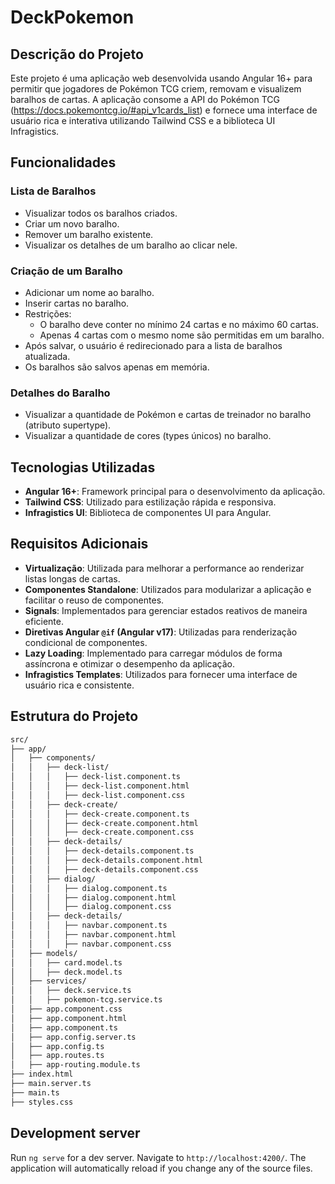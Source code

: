 # DeckPokemon
## Descrição do Projeto

Este projeto é uma aplicação web desenvolvida usando Angular 16+ para permitir que jogadores de Pokémon TCG criem, removam e visualizem baralhos de cartas. A aplicação consome a API do Pokémon TCG (https://docs.pokemontcg.io/#api_v1cards_list) e fornece uma interface de usuário rica e interativa utilizando Tailwind CSS e a biblioteca UI Infragistics.

## Funcionalidades

### Lista de Baralhos

- Visualizar todos os baralhos criados.
- Criar um novo baralho.
- Remover um baralho existente.
- Visualizar os detalhes de um baralho ao clicar nele.

### Criação de um Baralho

- Adicionar um nome ao baralho.
- Inserir cartas no baralho.
- Restrições:
    - O baralho deve conter no mínimo 24 cartas e no máximo 60 cartas.
    - Apenas 4 cartas com o mesmo nome são permitidas em um baralho.
- Após salvar, o usuário é redirecionado para a lista de baralhos atualizada.
- Os baralhos são salvos apenas em memória.

### Detalhes do Baralho

- Visualizar a quantidade de Pokémon e cartas de treinador no baralho (atributo supertype).
- Visualizar a quantidade de cores (types únicos) no baralho.

## Tecnologias Utilizadas

- **Angular 16+**: Framework principal para o desenvolvimento da aplicação.
- **Tailwind CSS**: Utilizado para estilização rápida e responsiva.
- **Infragistics UI**: Biblioteca de componentes UI para Angular.

## Requisitos Adicionais

- **Virtualização**: Utilizada para melhorar a performance ao renderizar listas longas de cartas.
- **Componentes Standalone**: Utilizados para modularizar a aplicação e facilitar o reuso de componentes.
- **Signals**: Implementados para gerenciar estados reativos de maneira eficiente.
- **Diretivas Angular `@if` (Angular v17)**: Utilizadas para renderização condicional de componentes.
- **Lazy Loading**: Implementado para carregar módulos de forma assíncrona e otimizar o desempenho da aplicação.
- **Infragistics Templates**: Utilizados para fornecer uma interface de usuário rica e consistente.

## Estrutura do Projeto

```markdown
src/
├── app/
│   ├── components/
│   │   ├── deck-list/
│   │   │   ├── deck-list.component.ts
│   │   │   ├── deck-list.component.html
│   │   │   ├── deck-list.component.css
│   │   ├── deck-create/
│   │   │   ├── deck-create.component.ts
│   │   │   ├── deck-create.component.html
│   │   │   ├── deck-create.component.css
│   │   ├── deck-details/
│   │   │   ├── deck-details.component.ts
│   │   │   ├── deck-details.component.html
│   │   │   ├── deck-details.component.css
│   │   ├── dialog/
│   │   │   ├── dialog.component.ts
│   │   │   ├── dialog.component.html
│   │   │   ├── dialog.component.css
│   │   ├── deck-details/
│   │   │   ├── navbar.component.ts
│   │   │   ├── navbar.component.html
│   │   │   ├── navbar.component.css
│   ├── models/
│   │   ├── card.model.ts
│   │   ├── deck.model.ts
│   ├── services/
│   │   ├── deck.service.ts
│   │   ├── pokemon-tcg.service.ts
│   ├── app.component.css
│   ├── app.component.html
│   ├── app.component.ts
│   ├── app.config.server.ts
│   ├── app.config.ts
│   ├── app.routes.ts
│   ├── app-routing.module.ts
├── index.html
├── main.server.ts
├── main.ts
├── styles.css
```
## Development server

Run `ng serve` for a dev server. Navigate to `http://localhost:4200/`. The application will automatically reload if you change any of the source files.